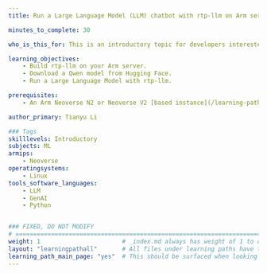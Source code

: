 ```yaml
---
title: Run a Large Language Model (LLM) chatbot with rtp-llm on Arm servers

minutes_to_complete: 30

who_is_this_for: This is an introductory topic for developers interested in running LLMs on Arm-based servers. 

learning_objectives:
    - Build rtp-llm on your Arm server.
    - Download a Qwen model from Hugging Face.
    - Run a Large Language Model with rtp-llm.

prerequisites:
    - An Arm Neoverse N2 or Neoverse V2 [based instance](/learning-paths/servers-and-cloud-computing/csp/) from a cloud service provider or an on-premise Arm server. This Learning Path was tested on an AliCloud Yitian710 g8y.8xlarge instance and an AWS Graviton4 r8g.8xlarge instance to test Arm performance optimizations.

author_primary: Tianyu Li

### Tags
skilllevels: Introductory
subjects: ML
armips:
    - Neoverse
operatingsystems:
    - Linux
tools_software_languages:
    - LLM
    - GenAI
    - Python


### FIXED, DO NOT MODIFY
# ================================================================================
weight: 1                       # _index.md always has weight of 1 to order correctly
layout: "learningpathall"       # All files under learning paths have this same wrapper
learning_path_main_page: "yes"  # This should be surfaced when looking for related content. Only set for _index.md of learning path content.
---
```

